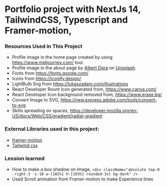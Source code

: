 # Portfolio project with NextJs 14, TailwindCSS, Typescript and Framer-motion,

### Resources Used in This Project

- Profile image in the home page created by using https://www.midjourney.com/ tool.
- Profile image in the about page by [Albert Dera](https://unsplash.com/@albertdera?utm_source=unsplash&utm_medium=referral&utm_content=creditCopyText)
  on [Unsplash](https://unsplash.com/photos/ILip77SbmOE?utm_source=unsplash&utm_medium=referral&utm_content=creditCopyText).
- Fonts from https://fonts.google.com/ <br />
- Icons from https://iconify.design/ <br />
- LightBulb Svg from https://lukaszadam.com/illustrations <br />
- React Developer Rount Icon generated from, https://www.canva.com/ <br />
- React Developer Icon background removed from, https://www.erase.bg/ <br />
- Convert Image to SVG, https://new.express.adobe.com/tools/convert-to-svg
- Skills spreading on spaces, https://developer.mozilla.org/en-US/docs/Web/CSS/gradient/radial-gradient

### External Libraries used in this project:

- [framer-motion](https://www.framer.com/motion/) <br />
- [Tailwind css](https://tailwindcss.com/) <br />

### Lession learned

- How to make a box shadow on Image,
  `<div className="absolute top-0 -right-3 -z-10 w-[102%] h-[103%] rounded-3xl bg-dark" />`
- Used Scroll animation from Framer-motion to make Experience lines
